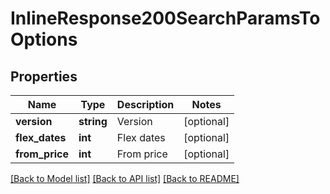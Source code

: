 # InlineResponse200SearchParamsToOptions

## Properties
Name | Type | Description | Notes
------------ | ------------- | ------------- | -------------
**version** | **string** | Version | [optional] 
**flex_dates** | **int** | Flex dates | [optional] 
**from_price** | **int** | From price | [optional] 

[[Back to Model list]](../../README.md#documentation-for-models) [[Back to API list]](../../README.md#documentation-for-api-endpoints) [[Back to README]](../../README.md)

